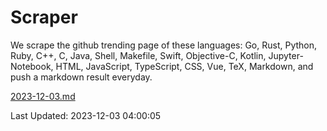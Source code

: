 # Scraper

We scrape the github trending page of these languages: Go, Rust, Python, Ruby, C++, C, Java, Shell, Makefile, Swift, Objective-C, Kotlin, Jupyter-Notebook, HTML, JavaScript, TypeScript, CSS, Vue, TeX, Markdown, and push a markdown result everyday.

[2023-12-03.md](https://github.com/yangwenmai/github-trending-backup/blob/master/2023-12-03.md)

Last Updated: 2023-12-03 04:00:05